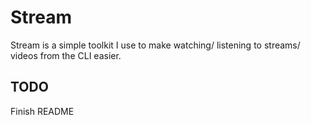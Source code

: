 # Stream

Stream is a simple toolkit I use to make watching/ listening to streams/ videos
from the CLI easier.

## TODO

Finish README
